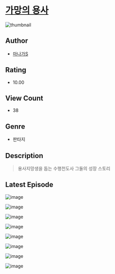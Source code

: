 # [가망의 용사](https://comic.naver.com/bestChallenge/list?titleId=811133)
![thumbnail](https://image-comic.pstatic.net/user_contents_data/challenge_comic/2023/05/25/363453/upload_7219663158647993648_480x623.jpeg)

## Author
- [마나가S](https://comic.naver.com/artistTitle?id=363453)

## Rating
- 10.00

## View Count
- 38

## Genre
- 판타지

## Description
> 용사지망생을 돕는 수행천도사 그둘의 성장 스토리


## Latest Episode
![image](https://image-comic.pstatic.net/user_contents_data/challenge_comic/2023/05/25/363453/upload_3702912415921692984.jpeg)

![image](https://image-comic.pstatic.net/user_contents_data/challenge_comic/2023/05/25/363453/upload_7219658769174640740.jpeg)

![image](https://image-comic.pstatic.net/user_contents_data/challenge_comic/2023/05/25/363453/upload_7147605349996049765.jpeg)

![image](https://image-comic.pstatic.net/user_contents_data/challenge_comic/2023/05/25/363453/upload_7291718360389138225.jpeg)

![image](https://image-comic.pstatic.net/user_contents_data/challenge_comic/2023/05/25/363453/upload_4049638103587107636.jpeg)

![image](https://image-comic.pstatic.net/user_contents_data/challenge_comic/2023/05/25/363453/upload_3846409669919990326.jpeg)

![image](https://image-comic.pstatic.net/user_contents_data/challenge_comic/2023/05/25/363453/upload_3688791572769486905.jpeg)

![image](https://image-comic.pstatic.net/user_contents_data/challenge_comic/2023/05/25/363453/upload_7234241588454647347.jpeg)
